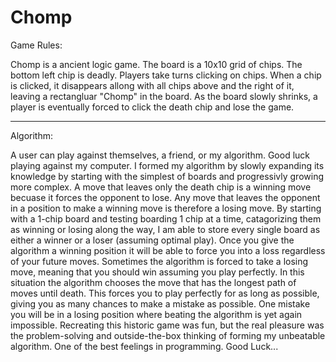 # Chomp

Game Rules:

   Chomp is a ancient logic game. The board is a 10x10 grid of chips. The bottom left chip is deadly. Players take turns clicking on chips. When a chip is clicked, it disappears allong with all chips above and the right of it, leaving a rectangluar "Chomp" in the board. As the board slowly shrinks, a player is eventually forced to click the death chip and lose the game. 
________________________________________    
    
Algorithm: 

   A user can play against themselves, a friend, or my algorithm. Good luck playing against my computer. I formed my algorithm by slowly expanding its knowledge by starting with the simplest of boards and progressivly growing more complex. A move that leaves only the death chip is a winning move becuase it forces the opponent to lose. Any move that leaves the opponent in a position to make a winning move is therefore a losing move. 
    By starting with a 1-chip board and testing boarding 1 chip at a time, catagorizing them as winning or losing along the way, I am able to store every single board as either a winner or a loser (assuming optimal play). Once you give the algorithm a winning position it will be able to force you into a loss regardless of your future moves. 
    Sometimes the algorithm is forced to take a losing move, meaning that you should win assuming you play perfectly. In this situation the algorithm chooses the move that has the longest path of moves until death. This forces you to play perfectly for as long as possible, giving you as many chances to make a mistake as possible. One mistake you will be in a losing position where beating the algorithm is yet again impossible. 
    Recreating this historic game was fun, but the real pleasure was the problem-solving and outside-the-box thinking of forming my unbeatable algorithm. One of the best feelings in programming. Good Luck...
    
